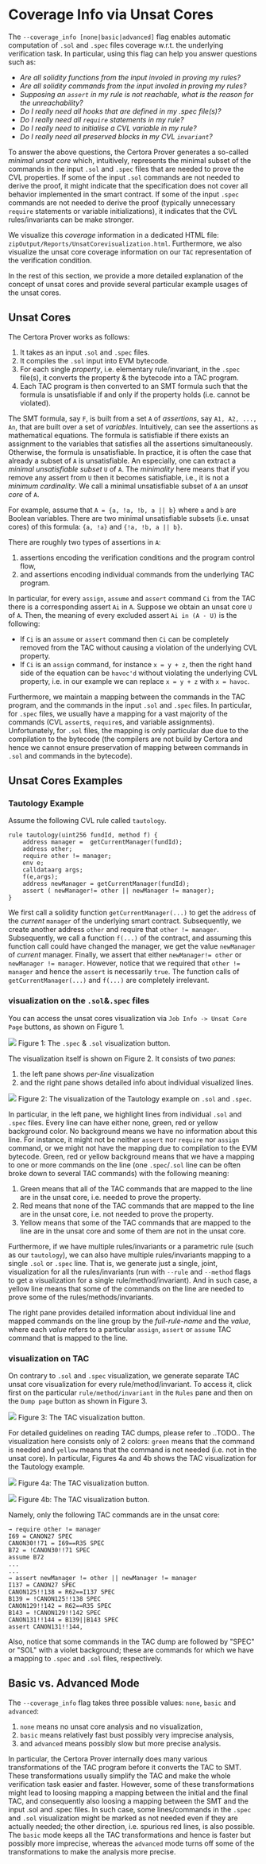 # Coverage Info via Unsat Cores

The `--coverage_info [none|basic|advanced]` flag enables automatic computation of `.sol` and `.spec` files coverage w.r.t. the underlying verification task. In particular, using this flag can help you answer questions such as:

* *Are all solidity functions from the input involed in proving my rules?*
* *Are all solidity commands from the input involed in proving my rules?*
* *Supposing an `assert` in my rule is not reachable, what is the reason for the unreachability?*
* *Do I really need all hooks that are defined in my .spec file(s)?*
* *Do I really need all `require` statements in my rule?*
* *Do I really need to initialise a CVL variable in my rule?*
* *Do I really need all preserved blocks in my CVL `invariant`?*

To answer the above questions, the Certora Prover generates a so-called *minimal unsat core* which, intuitively, represents the minimal subset of the commands in the input `.sol` and `.spec` files that are needed to prove the CVL properties. If some of the input `.sol` commands are not needed to derive the proof, it might indicate that the specification does not cover all behavior implemented in the smart contract. If some of the input `.spec` commands are not needed to derive the proof (typically unnecessary `require` statements or variable initializations), it indicates that the CVL rules/invariants can be make stronger. 

We visualize this *coverage* information in a dedicated HTML file: `zipOutput/Reports/UnsatCorevisualization.html`. Furthermore, we also visualize the unsat core coverage information on our `TAC` representation of the verification condition. 

In the rest of this section, we provide a more detailed explanation of the concept of unsat cores and provide several particular example usages of the unsat cores. 

 
## Unsat Cores

The Certora Prover works as follows:
1. It takes as an input `.sol` and `.spec` files.
2. It compiles the `.sol` input into EVM bytecode.
3. For each single *property*, i.e. elementary rule/invariant, in the `.spec` file(s), it converts the property & the bytecode into a TAC program.
4. Each TAC program is then converted to an SMT formula such that the formula is unsatisfiable if and only if the property holds (i.e. cannot be violated). 

The SMT formula, say `F`, is built from a set `A` of *assertions*, say `A1, A2, ..., An`, that are built over a set of *variables*. Intuitively, can see the assertions as mathematical equations. The formula is satisfiable if there exists an assignment to the variables that satisfies all the assertions simultaneously. Otherwise, the formula is unsatisfiable. In practice, it is often the case that already a subset of `A` is unsatisfiable. An especially, one can extract a *minimal unsatisfiable subset* `U` of `A`. The *minimality* here means that if you remove any assert from `U` then it becomes satisfiable, i.e., it is not a *minimum cardinality*. We call a minimal unsatisfiable subset of `A` an *unsat core* of `A`. 

For example, assume that `A = {a, !a, !b, a || b}` where `a` and `b` are Boolean variables. 
There are two minimal unsatisfiable subsets (i.e. unsat cores) of this formula:
`{a, !a}` and `{!a, !b, a || b}`.


There are roughly two types of assertions in `A`:
1. assertions encoding the verification conditions and the program control flow, 
2. and assertions encoding individual commands from the underlying TAC program. 

In particular, for every `assign`, `assume` and `assert` command `Ci` from the TAC there is a corresponding assert `Ai` in `A`. Suppose we obtain an unsat core `U` of `A`. Then, the meaning of every excluded assert `Ai in (A - U)` is the following:


- If `Ci` is an `assume` or `assert` command then `Ci` can be completely removed from the TAC without causing a violation of the underlying CVL property.
- If `Ci` is an `assign` command, for instance `x = y + z`, then the right hand side of the equation can be `havoc'd` without violating the underlying CVL property, i.e. in our example we can replace `x = y + z` with `x = havoc`.


Furthermore, we maintain a mapping between the commands in the TAC program, and the commands in the input `.sol` and `.spec` files. In particular, for `.spec` files, we usually have a mapping for a vast majority of the commands (CVL `assert`s, `require`s, and variable assignments). Unfortunately, for `.sol` files, the mapping is only particular due due to the compilation to the bytecode (the compilers are not build by Certora and hence we cannot ensure preservation of mapping between commands in `.sol` and commands in the bytecode). 



## Unsat Cores Examples

### Tautology Example
Assume the following CVL rule called `tautology`. 

```cvl
rule tautology(uint256 fundId, method f) { 
	address manager =  getCurrentManager(fundId);
	address other;
	require other != manager;
	env e;
	calldataarg args;
	f(e,args);
	address newManager = getCurrentManager(fundId);
	assert ( newManager!= other || newManager != manager);
}
```

We first call a solidity function `getCurrentManager(...)` to get the `address` of the *current* `manager` of the underlying smart contract. Subsequently, we create another address `other` and require that `other != manager`. Subsequently, we call a function `f(...)` of the contract, and assuming this function call could have changed the manager, we get the value `newManager` of *current* manager. Finally, we assert that either `newManager!= other` or `newManager != manager`. However, notice that we required that `other != manager` and hence the `assert` is necessarily `true`. The function calls of `getCurrentManager(...)` and `f(...)` are completely irrelevant. 



###  visualization on the `.sol`&`.spec` files

You can access the unsat cores visualization via `Job Info -> Unsat Core Page` buttons, as shown on Figure 1. 

![](coverage-info-button.png)
Figure 1: The `.spec` & `.sol` visualization button.

The visualization itself is shown on Figure 2. It consists of two *panes*: 
1. the left pane shows *per-line* visualization
2. and the right pane shows detailed info about individual visualized lines. 

![](tautology-sol-and-spec.png)
Figure 2: The visualization of the Tautology example on `.sol` and `.spec`. 


In particular, in the left pane, we highlight lines from individual `.sol` and `.spec` files. 
Every line can have either none, green, red or yellow background color. No background means we have no information about this line. For instance, it might not be neither `assert` nor `require` nor `assign` command, or we might not have the mapping due to compilation to the EVM bytecode. Green, red or yellow background means that we have a mapping to one or more commands on the line (one `.spec`/`.sol` line can be often broke down to several TAC commands) with the following meaning:

1. Green means that all of the TAC commands that are mapped to the line are in the unsat core, i.e. needed to prove the property. 
2. Red means that none of the TAC commands that are mapped to the line are in the unsat core, i.e. not needed to prove the property.
3. Yellow means that some of the TAC commands that are mapped to the line are in the unsat core and some of them are not in the unsat core. 

Furthermore, if we have multiple rules/invariants or a parametric rule (such as our `tautology`), we can also have multiple rules/invariants mapping to a single `.sol` or `.spec` line. That is, we generate just a single, joint, visualization for all the rules/invariants (run with `--rule` and `--method` flags to get a visualization for a single rule/method/invariant). And in such case, a yellow line means that some of the commands on the line are needed to prove some of the rules/methods/invariants. 

The right pane provides detailed information about individual line and mapped commands on the line group by the *full-rule-name* and the *value*, where each *value* refers to a particular `assign`, `assert` or `assume` TAC command that is mapped to the line. 


### visualization on TAC 
On contrary to `.sol` and `.spec` visualization, we generate separate TAC unsat core visualization for every rule/method/invariant. To access it, click first on the particular `rule/method/invariant` in the `Rules` pane and then on the `Dump page` button as shown in Figure 3. 

![](tac-visualisation-button.png)
Figure 3: The TAC visualization button.

For detailed guidelines on reading TAC dumps, please refer to ..TODO..
The visualization here consists only of 2 colors: `green` means that the command is needed and `yellow` means that the command is not needed (i.e. not in the unsat core). In particular, Figures 4a and 4b shows the TAC visualization for the Tautology example. 

![](tautology-tac-a.png)
Figure 4a: The TAC visualization button.

![](tautology-tac-b.png)
Figure 4b: The TAC visualization button.

Namely, only the following TAC commands are in the unsat core:

```
→ require other != manager
I69 = CANON27 SPEC
CANON30!!71 = I69==R35 SPEC
B72 = !CANON30!!71 SPEC
assume B72
...
...
→ assert newManager != other || newManager != manager
I137 = CANON27 SPEC
CANON125!!138 = R62==I137 SPEC
B139 = !CANON125!!138 SPEC
CANON129!!142 = R62==R35 SPEC
B143 = !CANON129!!142 SPEC
CANON131!!144 = B139||B143 SPEC
assert CANON131!!144,
```

Also, notice that some commands in the TAC dump are followed by "SPEC" or "SOL" with a violet background; these are commands for which we have a mapping to `.spec` and `.sol` files, respectively. 

## Basic vs. Advanced Mode

The `--coverage_info` flag takes three possible values: `none`, `basic` and `advanced`:
1. `none` means no unsat core analysis and no visualization, 
2. `basic` means relatively fast bust possibly very imprecise analysis, 
3. and `advanced` means possibly slow but more precise analysis. 

In particular, the Certora Prover internally does many various transformations of the TAC program before it converts the TAC to SMT. These transformations usually simplify the TAC and make the whole verification task easier and faster. However, some of these transformations might lead to loosing mapping a mapping between the initial and the final TAC, and consequently also loosing a mapping between the SMT and the input .sol and .spec files. In such case, some lines/commands in the `.spec` and `.sol` visualization might be marked as not needed even if they are actually needed; the other direction, i.e. spurious red lines, is also possible. The `basic` mode keeps all the TAC transformations and hence is faster but possibly more imprecise, whereas the `advanced` mode turns off some of the transformations to make the analysis more precise. 

